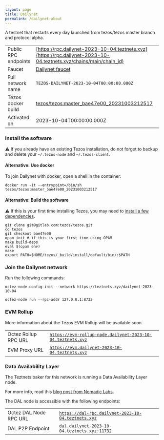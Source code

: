 ```yaml
---
layout: page
title: Dailynet
permalink: /dailynet-about
---
```


A testnet that restarts every day launched from tezos/tezos master branch and protocol alpha.

| | |
|-------|---------------------|
| Public RPC endpoints | [https://rpc.dailynet-2023-10-04.teztnets.xyz](https://rpc.dailynet-2023-10-04.teztnets.xyz/chains/main/chain_id)<br/> |
| Faucet | [Dailynet faucet](https://faucet.dailynet-2023-10-04.teztnets.xyz) |
| Full network name | `TEZOS-DAILYNET-2023-10-04T00:00:00.000Z` |
| Tezos docker build | [tezos/tezos:master_bae47e00_20231003212517](https://hub.docker.com/r/tezos/tezos/tags?page=1&ordering=last_updated&name=master_bae47e00_20231003212517) |
| Activated on | 2023-10-04T00:00:00.000Z |





### Install the software

⚠️  If you already have an existing Tezos installation, do not forget to backup and delete your `~/.tezos-node` and `~/.tezos-client`.



#### Alternative: Use docker

To join Dailynet with docker, open a shell in the container:

```
docker run -it --entrypoint=/bin/sh tezos/tezos:master_bae47e00_20231003212517
```

#### Alternative: Build the software

⚠️  If this is your first time installing Tezos, you may need to [install a few dependencies](https://tezos.gitlab.io/introduction/howtoget.html#setting-up-the-development-environment-from-scratch).

```
git clone git@gitlab.com:tezos/tezos.git
cd tezos
git checkout bae47e00
opam init # if this is your first time using OPAM
make build-deps
eval $(opam env)
make
export PATH=$HOME/tezos/_build/install/default/bin/:$PATH
```

### Join the Dailynet network

Run the following commands:

```
octez-node config init --network https://teztnets.xyz/dailynet-2023-10-04

octez-node run --rpc-addr 127.0.0.1:8732
```


### EVM Rollup

More information about the Tezos EVM Rollup will be available soon.

| | |
|-------|---------------------|
| Octez Rollup RPC URL | [`https://evm-rollup-node.dailynet-2023-10-04.teztnets.xyz`](https://evm-rollup-node.dailynet-2023-10-04.teztnets.xyz/global/block/head) |
| EVM Proxy URL | [`https://evm.dailynet-2023-10-04.teztnets.xyz`](https://evm.dailynet-2023-10-04.teztnets.xyz) |




### Data Availability Layer

The Teztnets baker for this network is running a Data Availability Layer node.

For more info, read this [blog post from Nomadic Labs](https://research-development.nomadic-labs.com/data-availability-layer-tezos.html).

The DAL node is accessible with the following endpoints:

| | |
|-------|---------------------|
| Octez DAL Node RPC URL | [`https://dal-rpc.dailynet-2023-10-04.teztnets.xyz`](https://dal-rpc.dailynet-2023-10-04.teztnets.xyz) |
| DAL P2P Endpoint | `dal.dailynet-2023-10-04.teztnets.xyz:11732` |




